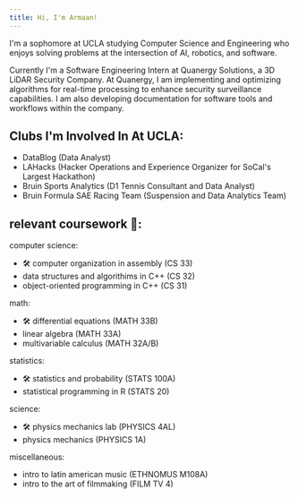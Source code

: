 ```yaml
---
title: Hi, I'm Armaan!
---
```


I'm a sophomore at UCLA studying Computer Science and Engineering who enjoys solving problems at the intersection of AI, robotics, and software.

Currently I'm a Software Engineering Intern at Quanergy Solutions, a 3D LiDAR Security Company. At Quanergy, I am implementing and optimizing algorithms for real-time processing to enhance security surveillance capabilities. I am also developing documentation for software tools and workflows within the company. 


## Clubs I'm Involved In At UCLA:
- DataBlog (Data Analyst)
- LAHacks (Hacker Operations and Experience Organizer for SoCal's Largest Hackathon)
- Bruin Sports Analytics (D1 Tennis Consultant and Data Analyst)
- Bruin Formula SAE Racing Team (Suspension and Data Analytics Team)

## relevant coursework 📝:

computer science:
- 🛠️ computer organization in assembly (CS 33)
- data structures and algorithims in C++ (CS 32)
- object-oriented programming in C++ (CS 31)

math:
- 🛠️ differential equations (MATH 33B)
- linear algebra (MATH 33A)
- multivariable calculus (MATH 32A/B)

statistics:
- 🛠️ statistics and probability (STATS 100A)
- statistical programming in R (STATS 20)

science:
- 🛠️ physics mechanics lab (PHYSICS 4AL)
- physics mechanics (PHYSICS 1A)

miscellaneous:
- intro to latin american music (ETHNOMUS M108A)
- intro to the art of filmmaking (FILM TV 4)